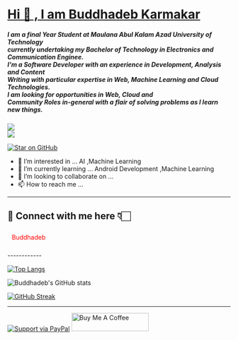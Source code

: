 
# [ Hi 👋 , I am Buddhadeb Karmakar](https://www.linkedin.com/in/buddhadeb-karmakar-a773b3174/)
##### I am a final Year Student at Maulana Abul Kalam Azad University of Technology </br>currently undertaking my Bachelor of Technology in Electronics and Communication Enginee.</br> I'm a Software Developer with an experience in Development, Analysis and Content</br> Writing with particular expertise in Web, Machine Learning and Cloud Technologies.</br> I am looking for opportunities in Web, Cloud and </br>Community Roles in-general with a flair of solving problems as I learn new things.
![](https://cdn.hashnode.com/res/hashnode/image/upload/v1621705542437/4shUyEk2t.gif)
</br>
![](https://komarev.com/ghpvc/?username=Buddhakarmakar&color=dc143c)


[![Star on GitHub](https://img.shields.io/github/followers/Buddhakarmakar?style=social)](https://github.com/Buddhakarmakar)





- 👀 I’m interested in ...  AI ,Machine Learning 
- 🌱 I’m currently learning ... Android Development ,Machine Learning
- 💞️ I’m looking to collaborate on ...
- 📫 How to reach me ...

------------


## 🔴 Connect with me here 👇🏻

<p style="background-color;padding:10px ;color:red">Buddhadeb</p>
------------








[![Top Langs](https://github-readme-stats.vercel.app/api/top-langs/?username=Buddhakarmakar&layout=compact)](https://github.com/Buddhakarmakar/github-readme-stats)


![Buddhadeb's GitHub stats](https://github-readme-stats.vercel.app/api?username=Buddhakarmakar&show_icons=true&theme=radical)

[![GitHub Streak](https://github-readme-streak-stats.herokuapp.com/?user=Buddhakarmakar&currStreakNum=2FD3EB&fire=pink&sideLabels=F00)](https://git.io/streak-stats)

------------

[![Support via PayPal](https://cdn.rawgit.com/twolfson/paypal-github-button/1.0.0/dist/button.svg)](https://www.paypal.me/USERNAME/)
<a href="#" target="_blank"><img src="https://cdn.buymeacoffee.com/buttons/default-orange.png" alt="Buy Me A Coffee" height="41" width="174"></a>

